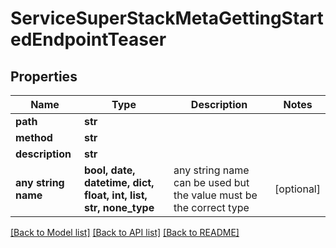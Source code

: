 # ServiceSuperStackMetaGettingStartedEndpointTeaser


## Properties
Name | Type | Description | Notes
------------ | ------------- | ------------- | -------------
**path** | **str** |  | 
**method** | **str** |  | 
**description** | **str** |  | 
**any string name** | **bool, date, datetime, dict, float, int, list, str, none_type** | any string name can be used but the value must be the correct type | [optional]

[[Back to Model list]](../README.md#documentation-for-models) [[Back to API list]](../README.md#documentation-for-api-endpoints) [[Back to README]](../README.md)


